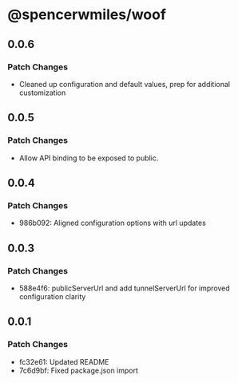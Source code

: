 # @spencerwmiles/woof

## 0.0.6

### Patch Changes

- Cleaned up configuration and default values, prep for additional customization

## 0.0.5

### Patch Changes

- Allow API binding to be exposed to public.

## 0.0.4

### Patch Changes

- 986b092: Aligned configuration options with url updates

## 0.0.3

### Patch Changes

- 588e4f6: publicServerUrl and add tunnelServerUrl for improved configuration clarity

## 0.0.1

### Patch Changes

- fc32e61: Updated README
- 7c6d9bf: Fixed package.json import
